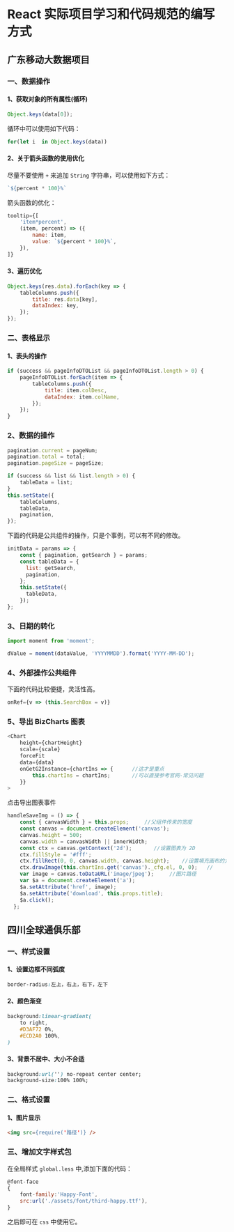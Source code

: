 # React 实际项目学习和代码规范的编写方式

## 广东移动大数据项目

### 一、数据操作

#### 1、获取对象的所有属性(循环)

```js
Object.keys(data[0]);
```

循环中可以使用如下代码：

```js
for(let i  in Object.keys(data))
```

#### 2、关于箭头函数的使用优化

尽量不要使用 `+` 来追加 `String` 字符串，可以使用如下方式：

```js
`${percent * 100}%`
```

箭头函数的优化： 

```js
tooltip={[
    'item*percent',
    (item, percent) => ({
        name: item,
        value: `${percent * 100}%`,
    }),
]}
```

#### 3、遍历优化

```js
Object.keys(res.data).forEach(key => {
    tableColumns.push({
        title: res.data[key],
        dataIndex: key,
    });
});
```

### 二、表格显示

#### 1、表头的操作

```js
if (success && pageInfoDTOList && pageInfoDTOList.length > 0) {
    pageInfoDTOList.forEach(item => {
        tableColumns.push({
            title: item.colDesc,
            dataIndex: item.colName,
        });
    });
}
```

### 2、数据的操作

```js
pagination.current = pageNum;
pagination.total = total;
pagination.pageSize = pageSize;

if (success && list && list.length > 0) {
    tableData = list;
}
this.setState({
    tableColumns,
    tableData,
    pagination,
});
```

下面的代码是公共组件的操作，只是个事例，可以有不同的修改。
```js   
initData = params => {
    const { pagination, getSearch } = params;
    const tableData = {
      list: getSearch,
      pagination,
    };
    this.setState({
      tableData,
    });
};
```

### 3、日期的转化

```js
import moment from 'moment';

dValue = moment(dataValue, 'YYYYMMDD').format('YYYY-MM-DD');
```

### 4、外部操作公共组件

下面的代码比较便捷，灵活性高。

```js
onRef={v => (this.SearchBox = v)}
```

### 5、导出 BizCharts 图表

```js
<Chart
    height={chartHeight}
    scale={scale}
    forceFit
    data={data}
    onGetG2Instance={chartIns => {      //这才是重点
        this.chartIns = chartIns;       //可以直接参考官网-常见问题
    }}
>
```

点击导出图表事件

```js
handleSaveImg = () => {
    const { canvasWidth } = this.props;     //父组件传来的宽度
    const canvas = document.createElement('canvas');
    canvas.height = 500;
    canvas.width = canvasWidth || innerWidth;
    const ctx = canvas.getContext('2d');       //设置图表为 2D
    ctx.fillStyle = '#fff';
    ctx.fillRect(0, 0, canvas.width, canvas.height);    //设置填充画布的大小
    ctx.drawImage(this.chartIns.get('canvas')._cfg.el, 0, 0);   //
    var image = canvas.toDataURL('image/jpeg');     //图片路径
    var $a = document.createElement('a');           
    $a.setAttribute('href', image);
    $a.setAttribute('download', this.props.title);
    $a.click();
  };
```

## 四川全球通俱乐部

### 一、样式设置

#### 1、设置边框不同弧度

```css
border-radius:左上，右上，右下，左下
```

#### 2、颜色渐变

```css
background:linear-gradient(
    to right,
    #D3AF72 0%,
    #ECD2A0 100%,
)
```

#### 3、背景不居中、大小不合适

```css
background:url('') no-repeat center center;
background-size:100% 100%;
```

### 二、格式设置

#### 1、图片显示

```html
<img src={require('路径')} />
```

### 三、增加文字样式包

在全局样式 `global.less` 中,添加下面的代码：

```js
@font-face 
{
    font-family:'Happy-Font',
    src:url('./assets/font/third-happy.ttf'),
}
```

之后即可在 `css` 中使用它。











